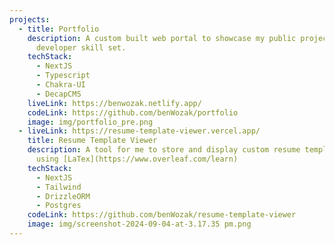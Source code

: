 ```yaml
---
projects:
  - title: Portfolio
    description: A custom built web portal to showcase my public projects and
      developer skill set.
    techStack:
      - NextJS
      - Typescript
      - Chakra-UI
      - DecapCMS
    liveLink: https://benwozak.netlify.app/
    codeLink: https://github.com/benWozak/portfolio
    image: img/portfolio_pre.png
  - liveLink: https://resume-template-viewer.vercel.app/
    title: Resume Template Viewer
    description: A tool for me to store and display custom resume templates built
      using [LaTex](https://www.overleaf.com/learn)
    techStack:
      - NextJS
      - Tailwind
      - DrizzleORM
      - Postgres
    codeLink: https://github.com/benWozak/resume-template-viewer
    image: img/screenshot-2024-09-04-at-3.17.35 pm.png
---
```

